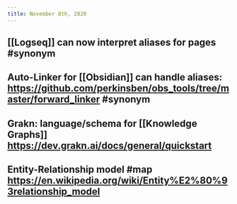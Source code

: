 ```yaml
---
title: November 8th, 2020
---
```


## [[Logseq]] can now interpret aliases for pages #synonym

## Auto-Linker for [[Obsidian]] can handle aliases: https://github.com/perkinsben/obs_tools/tree/master/forward_linker #synonym

## Grakn: language/schema for [[Knowledge Graphs]] https://dev.grakn.ai/docs/general/quickstart

## Entity-Relationship model #map https://en.wikipedia.org/wiki/Entity%E2%80%93relationship_model
